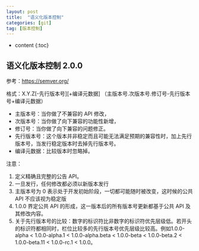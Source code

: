 ```yaml
---
layout: post
title:  "语义化版本控制"
categories: [git]
tag: [版本控制]
---
```


* content
{:toc}


## 语义化版本控制 2.0.0   

参考：https://semver.org/

格式：X.Y.Z[-先行版本号][+编译元数据] （主版本号.次版本号.修订号-先行版本号+编译元数据）

* 主版本号：当你做了不兼容的 API 修改，
* 次版本号：当你做了向下兼容的功能性新增，
* 修订号：当你做了向下兼容的问题修正。
* 先行版本号：这个版本并非稳定而且可能无法满足预期的兼容性时，加上先行版本号，当发行稳定版本时去掉先行版本号。
* 编译元数据：比较版本时忽略掉。

注意：

1. 定义精确且完整的公告 API。  
2. 一旦发行，任何修改都必须以新版本发行
3. 主版本号为 0 表示处于开发初始阶段，一切都可能随时被改变，这时候的公共 API 不应该视为稳定版
4. 1.0.0 界定公共 API 的形成，这一版本后的所有版本号更新都基于公共 API 及其修改内容。
5. 关于先行版本号的比较：数字的标识符比非数字的标识符优先层级低。若开头的标识符都相同时，栏位比较多的先行版本号优先层级比较高。例如1.0.0-alpha < 1.0.0-alpha.1 < 1.0.0-alpha.beta < 1.0.0-beta < 1.0.0-beta.2 < 1.0.0-beta.11 < 1.0.0-rc.1 < 1.0.0。